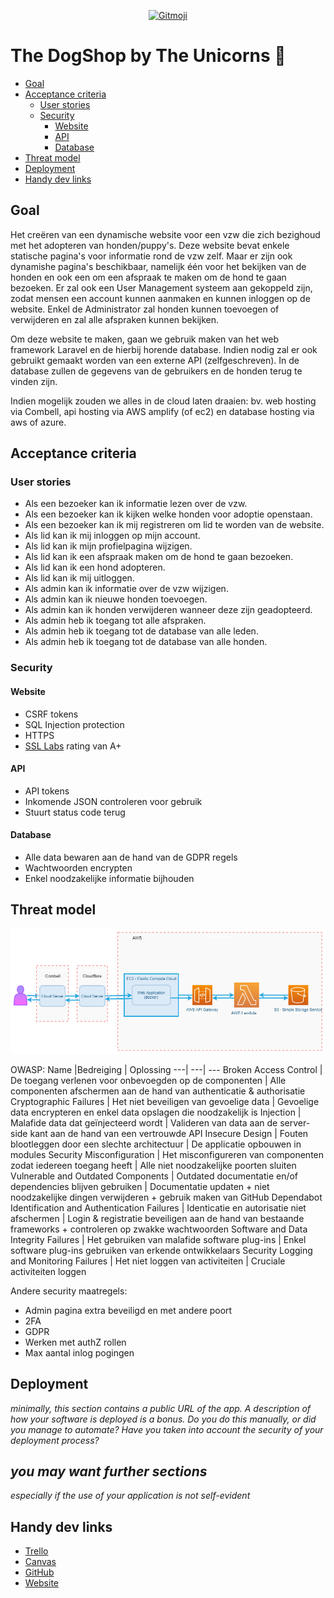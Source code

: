<p align="center">
  <a href="https://gitmoji.dev">
    <img src="https://img.shields.io/badge/gitmoji-%20😜%20😍-FFDD67.svg?style=flat-square" alt="Gitmoji">
  </a>
</p>

# The DogShop by The Unicorns :unicorn:

- [Goal](#Goal)
- [Acceptance criteria](#Acceptance-criteria)
  - [User stories](#User-stories)
  - [Security](#Security)
    - [Website](#Website)
    - [API](#API)
    - [Database](#Database)
- [Threat model](#Threat-model)
- [Deployment](#Deployment)
- [Handy dev links](#Handy-dev-links)

## Goal

Het creëren van een dynamische website voor een vzw die zich bezighoud met het adopteren van honden/puppy's.
Deze website bevat enkele statische pagina's voor informatie rond de vzw zelf. Maar er zijn ook dynamishe pagina's beschikbaar, namelijk één voor het bekijken van de honden en ook een om een afspraak te maken om de hond te gaan bezoeken. Er zal ook een User Management systeem aan gekoppeld zijn, zodat mensen een account kunnen aanmaken en kunnen inloggen op de website. Enkel de Administrator zal honden kunnen toevoegen of verwijderen en zal alle afspraken kunnen bekijken.

Om deze website te maken, gaan we gebruik maken van het web framework Laravel en de hierbij horende database. Indien nodig zal er ook gebruikt gemaakt worden van een externe API (zelfgeschreven).
In de database zullen de gegevens van de gebruikers en de honden terug te vinden zijn.

Indien mogelijk zouden we alles in de cloud laten draaien: bv. web hosting via Combell, api hosting via AWS amplify (of ec2) en database hosting via aws of azure.

## Acceptance criteria

### User stories

- Als een bezoeker kan ik informatie lezen over de vzw.
- Als een bezoeker kan ik kijken welke honden voor adoptie openstaan.
- Als een bezoeker kan ik mij registreren om lid te worden van de website.
- Als lid kan ik mij inloggen op mijn account.
- Als lid kan ik mijn profielpagina wijzigen.
- Als lid kan ik een afspraak maken om de hond te gaan bezoeken.
- Als lid kan ik een hond adopteren.
- Als lid kan ik mij uitloggen.
- Als admin kan ik informatie over de vzw wijzigen.
- Als admin kan ik nieuwe honden toevoegen.
- Als admin kan ik honden verwijderen wanneer deze zijn geadopteerd.
- Als admin heb ik toegang tot alle afspraken.
- Als admin heb ik toegang tot de database van alle leden.
- Als admin heb ik toegang tot de database van alle honden.

### Security

#### Website

- CSRF tokens
- SQL Injection protection
- HTTPS
- [SSL Labs](https://www.ssllabs.com/ssltest/analyze.html?d=desideriushogeschool.be) rating van A+

#### API

- API tokens
- Inkomende JSON controleren voor gebruik
- Stuurt status code terug

#### Database

- Alle data bewaren aan de hand van de GDPR regels
- Wachtwoorden encrypten
- Enkel noodzakelijke informatie bijhouden

## Threat model

![Threat Model image](documents/images/ThreatModel-v2.png)

OWASP:
  Name |Bedreiging | Oplossing
  ---| ---| ---
  Broken Access Control | De toegang verlenen voor onbevoegden op de componenten | Alle componenten afschermen aan de hand van authenticatie & authorisatie
  Cryptographic Failures | Het niet beveiligen van gevoelige data | Gevoelige data encrypteren en enkel data opslagen die noodzakelijk is
  Injection | Malafide data dat geïnjecteerd wordt | Valideren van data aan de server-side kant aan de hand van een vertrouwde API
  Insecure Design | Fouten blootleggen door een slechte architectuur | De applicatie opbouwen in modules
  Security Misconfiguration | Het misconfigureren van componenten zodat iedereen toegang heeft | Alle niet noodzakelijke poorten sluiten
  Vulnerable and Outdated Components | Outdated documentatie en/of dependencies blijven gebruiken | Documentatie updaten + niet noodzakelijke dingen verwijderen + gebruik maken van GitHub Dependabot
  Identification and Authentication Failures | Identicatie en autorisatie niet afschermen | Login & registratie beveiligen aan de hand van bestaande frameworks + controleren op zwakke wachtwoorden
  Software and Data Integrity Failures | Het gebruiken van malafide software plug-ins | Enkel software plug-ins gebruiken van erkende ontwikkelaars
  Security Logging and Monitoring Failures | Het niet loggen van activiteiten | Cruciale activiteiten loggen

Andere security maatregels:
  - Admin pagina extra beveiligd en met andere poort
  - 2FA
  - GDPR
  - Werken met authZ rollen
  - Max aantal inlog pogingen

## Deployment

*minimally, this section contains a public URL of the app. A description of how your software is deployed is a bonus. Do you do this manually, or did you manage to automate? Have you taken into account the security of your deployment process?*

## *you may want further sections*

*especially if the use of your application is not self-evident*

## Handy dev links

- [Trello](https://trello.com/b/k9sE6Qd0/dogshop)
- [Canvas](https://ehb.instructure.com/courses/22745/assignments)
- [GitHub](https://github.com/EHB-TI/web-app-unicorns)
- [Website](https://desideriushogeschool.be)
